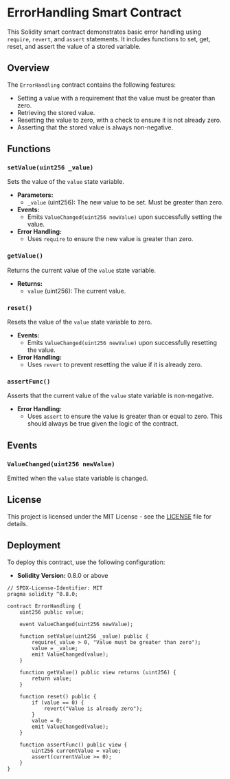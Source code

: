 # ErrorHandling Smart Contract

This Solidity smart contract demonstrates basic error handling using `require`, `revert`, and `assert` statements. It includes functions to set, get, reset, and assert the value of a stored variable.

## Overview

The `ErrorHandling` contract contains the following features:
- Setting a value with a requirement that the value must be greater than zero.
- Retrieving the stored value.
- Resetting the value to zero, with a check to ensure it is not already zero.
- Asserting that the stored value is always non-negative.

## Functions

### `setValue(uint256 _value)`

Sets the value of the `value` state variable.

- **Parameters:** 
  - `_value` (uint256): The new value to be set. Must be greater than zero.
- **Events:**
  - Emits `ValueChanged(uint256 newValue)` upon successfully setting the value.
- **Error Handling:**
  - Uses `require` to ensure the new value is greater than zero.

### `getValue()`

Returns the current value of the `value` state variable.

- **Returns:**
  - `value` (uint256): The current value.

### `reset()`

Resets the value of the `value` state variable to zero.

- **Events:**
  - Emits `ValueChanged(uint256 newValue)` upon successfully resetting the value.
- **Error Handling:**
  - Uses `revert` to prevent resetting the value if it is already zero.

### `assertFunc()`

Asserts that the current value of the `value` state variable is non-negative.

- **Error Handling:**
  - Uses `assert` to ensure the value is greater than or equal to zero. This should always be true given the logic of the contract.

## Events

### `ValueChanged(uint256 newValue)`

Emitted when the `value` state variable is changed.

## License

This project is licensed under the MIT License - see the [LICENSE](LICENSE) file for details.

## Deployment

To deploy this contract, use the following configuration:

- **Solidity Version:** 0.8.0 or above

```solidity
// SPDX-License-Identifier: MIT
pragma solidity ^0.8.0;

contract ErrorHandling {
    uint256 public value;

    event ValueChanged(uint256 newValue);

    function setValue(uint256 _value) public {
        require(_value > 0, "Value must be greater than zero");
        value = _value;
        emit ValueChanged(value);
    }

    function getValue() public view returns (uint256) {
        return value;
    }

    function reset() public {
        if (value == 0) {
            revert("Value is already zero");
        }
        value = 0;
        emit ValueChanged(value);
    }

    function assertFunc() public view {
        uint256 currentValue = value;
        assert(currentValue >= 0);
    }
}
